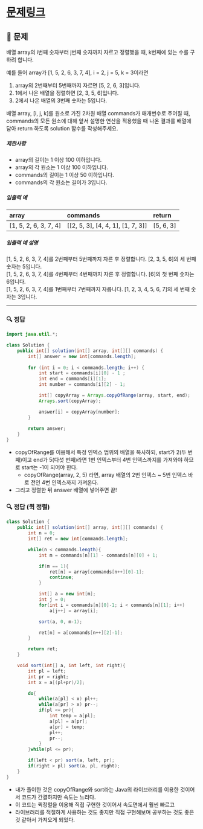 # [문제링크](https://school.programmers.co.kr/learn/courses/30/lessons/42748)

## 📝 문제

배열 array의 i번째 숫자부터 j번째 숫자까지 자르고 정렬했을 때, k번째에 있는 수를 구하려 합니다.

예를 들어 array가 [1, 5, 2, 6, 3, 7, 4], i = 2, j = 5, k = 3이라면

1.  array의 2번째부터 5번째까지 자르면 [5, 2, 6, 3]입니다.
2.  1에서 나온 배열을 정렬하면 [2, 3, 5, 6]입니다.
3.  2에서 나온 배열의 3번째 숫자는 5입니다.

배열 array, [i, j, k]를 원소로 가진 2차원 배열 commands가 매개변수로 주어질 때, commands의 모든 원소에 대해 앞서 설명한 연산을 적용했을 때 나온 결과를 배열에 담아 return 하도록 solution 함수를 작성해주세요.

##### 제한사항

-   array의 길이는 1 이상 100 이하입니다.
-   array의 각 원소는 1 이상 100 이하입니다.
-   commands의 길이는 1 이상 50 이하입니다.
-   commands의 각 원소는 길이가 3입니다.

##### 입출력 예

| array                 | commands                          | return          |
|:--------------------- |:--------------------------------- |:--------- |
| [1, 5, 2, 6, 3, 7, 4] | [\[2, 5, 3], [4, 4, 1], [1, 7, 3]] | [5, 6, 3] |


##### 입출력 예 설명

[1, 5, 2, 6, 3, 7, 4]를 2번째부터 5번째까지 자른 후 정렬합니다. [2, 3, 5, 6]의 세 번째 숫자는 5입니다.  
[1, 5, 2, 6, 3, 7, 4]를 4번째부터 4번째까지 자른 후 정렬합니다. [6]의 첫 번째 숫자는 6입니다.  
[1, 5, 2, 6, 3, 7, 4]를 1번째부터 7번째까지 자릅니다. [1, 2, 3, 4, 5, 6, 7]의 세 번째 숫자는 3입니다.

---

### 🔍 정답

```java
import java.util.*;

class Solution {
    public int[] solution(int[] array, int[][] commands) {
        int[] answer = new int[commands.length];
        
        for (int i = 0; i < commands.length; i++) {
            int start = commands[i][0] - 1 ;
            int end = commands[i][1];
            int number = commands[i][2] - 1;

            int[] copyArray = Arrays.copyOfRange(array, start, end);
            Arrays.sort(copyArray);

            answer[i] = copyArray[number];
        }
        
        return answer;
    }
}
```
- copyOfRange를 이용해서 특정 인덱스 범위의 배열을 복사하되, start가 2(두 번째)이고 end가 5(다섯 번째)라면 1번 인덱스부터 4번 인덱스까지를 가져와야 하므로 start는 -1이 되어야 한다.
	- copyOfRange(array, 2, 5) 라면, array 배열의 2번 인덱스 ~ 5번 인덱스 바로 전인 4번 인덱스까지 가져온다.
- 그리고 정렬한 뒤 answer 배열에 넣어주면 끝!


### 🔍 정답 (퀵 정렬)

```java
class Solution {
    public int[] solution(int[] array, int[][] commands) {
        int n = 0;
        int[] ret = new int[commands.length];

        while(n < commands.length){
            int m = commands[n][1] - commands[n][0] + 1;

            if(m == 1){
                ret[n] = array[commands[n++][0]-1];
                continue;
            }

            int[] a = new int[m];
            int j = 0;
            for(int i = commands[n][0]-1; i < commands[n][1]; i++)
                a[j++] = array[i];

            sort(a, 0, m-1);

            ret[n] = a[commands[n++][2]-1];
        }

        return ret;
    }

    void sort(int[] a, int left, int right){
        int pl = left;
        int pr = right;
        int x = a[(pl+pr)/2];

        do{
            while(a[pl] < x) pl++;
            while(a[pr] > x) pr--;
            if(pl <= pr){
                int temp = a[pl];
                a[pl] = a[pr];
                a[pr] = temp;
                pl++;
                pr--;
            }
        }while(pl <= pr);

        if(left < pr) sort(a, left, pr);
        if(right > pl) sort(a, pl, right);
    }
}
```
- 내가 풀이한 것은 copyOfRange와 sort라는 Java의 라이브러리를 이용한 것이어서 코드가 간결하지만 속도는 느리다. 
- 이 코드는 퀵정렬을 이용해 직접 구현한 것이어서 속도면에서 훨씬 빠르고 
- 라이브러리를 적절하게 사용하는 것도 좋지만 직접 구현해보며 공부하는 것도 좋은 것 같아서 가져오게 되었다.